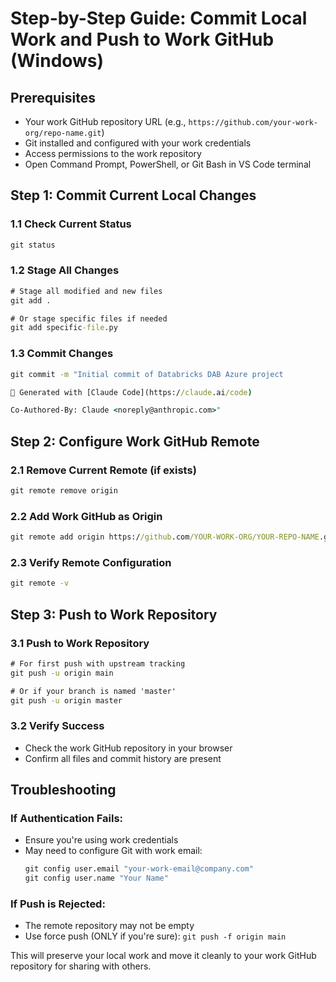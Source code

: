 # Step-by-Step Guide: Commit Local Work and Push to Work GitHub (Windows)

## Prerequisites
- Your work GitHub repository URL (e.g., `https://github.com/your-work-org/repo-name.git`)
- Git installed and configured with your work credentials
- Access permissions to the work repository
- Open Command Prompt, PowerShell, or Git Bash in VS Code terminal

## Step 1: Commit Current Local Changes

### 1.1 Check Current Status
```cmd
git status
```

### 1.2 Stage All Changes
```cmd
# Stage all modified and new files
git add .

# Or stage specific files if needed
git add specific-file.py
```

### 1.3 Commit Changes
```cmd
git commit -m "Initial commit of Databricks DAB Azure project

🤖 Generated with [Claude Code](https://claude.ai/code)

Co-Authored-By: Claude <noreply@anthropic.com>"
```

## Step 2: Configure Work GitHub Remote

### 2.1 Remove Current Remote (if exists)
```cmd
git remote remove origin
```

### 2.2 Add Work GitHub as Origin
```cmd
git remote add origin https://github.com/YOUR-WORK-ORG/YOUR-REPO-NAME.git
```

### 2.3 Verify Remote Configuration
```cmd
git remote -v
```

## Step 3: Push to Work Repository

### 3.1 Push to Work Repository
```cmd
# For first push with upstream tracking
git push -u origin main

# Or if your branch is named 'master'
git push -u origin master
```

### 3.2 Verify Success
- Check the work GitHub repository in your browser
- Confirm all files and commit history are present

## Troubleshooting

### If Authentication Fails:
- Ensure you're using work credentials
- May need to configure Git with work email:
  ```cmd
  git config user.email "your-work-email@company.com"
  git config user.name "Your Name"
  ```

### If Push is Rejected:
- The remote repository may not be empty
- Use force push (ONLY if you're sure): `git push -f origin main`

This will preserve your local work and move it cleanly to your work GitHub repository for sharing with others.